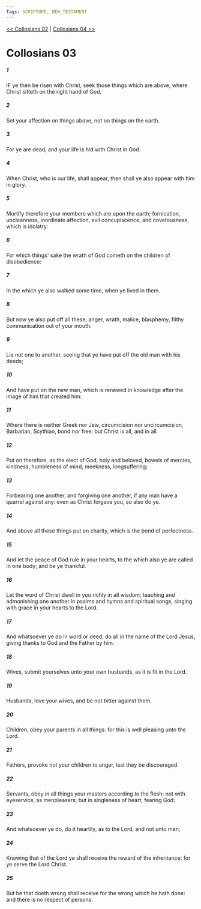 ```yaml
---
Tags: SCRIPTURE, NEW_TESTAMENT
---
```


[<< Collosians 02](NEW_TESTAMENT/12_Collosians/Collosians_02.md) | [Collosians 04 >>](NEW_TESTAMENT/12_Collosians/Collosians_04.md)

# Collosians 03

##### 1
 IF ye then be risen with Christ, seek those things which are above, where Christ sitteth on the right hand of God.
##### 2
 Set your affection on things above, not on things on the earth.
##### 3
 For ye are dead, and your life is hid with Christ in God.
##### 4
 When Christ, who is our life, shall appear, then shall ye also appear with him in glory.
##### 5
 Mortify therefore your members which are upon the earth; fornication, uncleanness, inordinate affection, evil concupiscence, and covetousness, which is idolatry:
##### 6
 For which things' sake the wrath of God cometh on the children of disobedience:
##### 7
 In the which ye also walked some time, when ye lived in them.
##### 8
 But now ye also put off all these; anger, wrath, malice, blasphemy, filthy communication out of your mouth.
##### 9
 Lie not one to another, seeing that ye have put off the old man with his deeds;
##### 10
 And have put on the new man, which is renewed in knowledge after the image of him that created him:
##### 11
 Where there is neither Greek nor Jew, circumcision nor uncircumcision, Barbarian, Scythian, bond nor free: but Christ is all, and in all.
##### 12
 Put on therefore, as the elect of God, holy and beloved, bowels of mercies, kindness, humbleness of mind, meekness, longsuffering;
##### 13
 Forbearing one another, and forgiving one another, if any man have a quarrel against any: even as Christ forgave you, so also do ye.
##### 14
 And above all these things put on charity, which is the bond of perfectness.
##### 15
 And let the peace of God rule in your hearts, to the which also ye are called in one body; and be ye thankful.
##### 16
 Let the word of Christ dwell in you richly in all wisdom; teaching and admonishing one another in psalms and hymns and spiritual songs, singing with grace in your hearts to the Lord.
##### 17
 And whatsoever ye do in word or deed, do all in the name of the Lord Jesus, giving thanks to God and the Father by him.
##### 18
 Wives, submit yourselves unto your own husbands, as it is fit in the Lord.
##### 19
 Husbands, love your wives, and be not bitter against them.
##### 20
 Children, obey your parents in all things: for this is well pleasing unto the Lord.
##### 21
 Fathers, provoke not your children to anger, lest they be discouraged.
##### 22
 Servants, obey in all things your masters according to the flesh; not with eyeservice, as menpleasers; but in singleness of heart, fearing God:
##### 23
 And whatsoever ye do, do it heartily, as to the Lord, and not unto men;
##### 24
 Knowing that of the Lord ye shall receive the reward of the inheritance: for ye serve the Lord Christ.
##### 25
 But he that doeth wrong shall receive for the wrong which he hath done: and there is no respect of persons.
